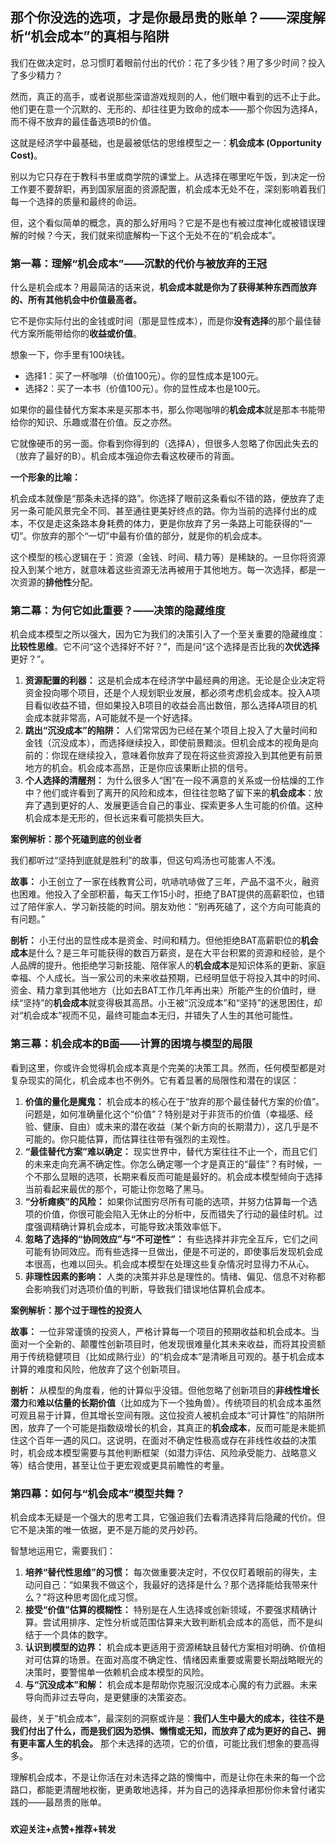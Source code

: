 ## 那个你没选的选项，才是你最昂贵的账单？——深度解析“机会成本”的真相与陷阱

我们在做决定时，总习惯盯着眼前付出的代价：花了多少钱？用了多少时间？投入了多少精力？

然而，真正的高手，或者说那些深谙游戏规则的人，他们眼中看到的远不止于此。他们更在意一个沉默的、无形的、却往往更为致命的成本——那个你因为选择A，而不得不放弃的最佳备选项B的价值。

这就是经济学中最基础，也是最被低估的思维模型之一：**机会成本 (Opportunity Cost)**。

别以为它只存在于教科书里或商学院的课堂上。从选择在哪里吃午饭，到决定一份工作要不要辞职，再到国家层面的资源配置，机会成本无处不在，深刻影响着我们每一个选择的质量和最终的命运。

但，这个看似简单的概念，真的那么好用吗？它是不是也有被过度神化或被错误理解的时候？今天，我们就来彻底解构一下这个无处不在的“机会成本”。

### **第一幕：理解“机会成本”——沉默的代价与被放弃的王冠**

什么是机会成本？用最简洁的话来说，**机会成本就是你为了获得某种东西而放弃的、所有其他机会中价值最高者。**

它不是你实际付出的金钱或时间（那是显性成本），而是你**没有选择**的那个最佳替代方案所能带给你的**收益或价值**。

想象一下，你手里有100块钱。

* 选择1：买了一杯咖啡（价值100元）。你的显性成本是100元。
* 选择2：买了一本书（价值100元）。你的显性成本也是100元。

如果你的最佳替代方案本来是买那本书，那么你喝咖啡的**机会成本**就是那本书能带给你的知识、乐趣或潜在价值。反之亦然。

它就像硬币的另一面。你看到你得到的（选择A），但很多人忽略了你因此失去的（放弃了最好的B）。机会成本强迫你去看这枚硬币的背面。

**一个形象的比喻：**

机会成本就像是“那条未选择的路”。你选择了眼前这条看似不错的路，便放弃了走另一条可能风景完全不同、甚至通往更美好终点的路。你为当前的选择付出的成本，不仅是走这条路本身耗费的体力，更是你放弃了另一条路上可能获得的“一切”。你放弃的那个“一切”中最有价值的部分，就是你的机会成本。

这个模型的核心逻辑在于：资源（金钱、时间、精力等）是稀缺的。一旦你将资源投入到某个地方，就意味着这些资源无法再被用于其他地方。每一次选择，都是一次资源的**排他性**分配。

### **第二幕：为何它如此重要？——决策的隐藏维度**

机会成本模型之所以强大，因为它为我们的决策引入了一个至关重要的隐藏维度：**比较性思维**。它不问“这个选择好不好？”，而是问“这个选择是否比我的**次优选择**更好？”。

1.  **资源配置的利器：** 这是机会成本在经济学中最经典的用途。无论是企业决定将资金投向哪个项目，还是个人规划职业发展，都必须考虑机会成本。投入A项目看似收益不错，但如果投入B项目的收益会高出数倍，那么选择A项目的机会成本就非常高，A可能就不是一个好选择。
2.  **跳出“沉没成本”的陷阱：** 人们常常因为已经在某个项目上投入了大量时间和金钱（沉没成本），而选择继续投入，即使前景黯淡。但机会成本的视角是向前的：你现在继续投入，意味着你放弃了现在将这些资源投入到其他更有前景地方的机会。机会成本高昂，正是你应该果断止损的信号。
3.  **个人选择的清醒剂：** 为什么很多人“困”在一段不满意的关系或一份枯燥的工作中？他们或许看到了离开的风险和成本，但往往忽略了留下来的**机会成本**：放弃了遇到更好的人、发展更适合自己的事业、探索更多人生可能的价值。这种机会成本是无形的，但长远来看可能损失巨大。

**案例解析：那个死磕到底的创业者**

我们都听过“坚持到底就是胜利”的故事，但这句鸡汤也可能害人不浅。

**故事：** 小王创立了一家在线教育公司，吭哧吭哧做了三年，产品不温不火，融资也困难。他投入了全部积蓄，每天工作15小时，拒绝了BAT提供的高薪职位，也错过了陪伴家人、学习新技能的时间。朋友劝他：“别再死磕了，这个方向可能真的有问题。”

**剖析：** 小王付出的显性成本是资金、时间和精力。但他拒绝BAT高薪职位的**机会成本**是什么？是三年可能获得的数百万薪资，是在大平台积累的资源和经验，是个人品牌的提升。他拒绝学习新技能、陪伴家人的**机会成本**是知识体系的更新、家庭幸福、个人成长。当一家公司的未来收益预期，已经明显低于将投入其中的时间、资金、精力拿到其他地方（比如去BAT工作几年再出来）所能产生的价值时，继续“坚持”的**机会成本**就变得极其高昂。小王被“沉没成本”和“坚持”的迷思困住，却对“机会成本”视而不见，最终可能血本无归，并错失了人生的其他可能性。

### **第三幕：机会成本的B面——计算的困境与模型的局限**

看到这里，你或许会觉得机会成本真是个完美的决策工具。然而，任何模型都是对复杂现实的简化，机会成本也不例外。它有着显著的局限性和潜在的误区：

1.  **价值的量化是魔鬼：** 机会成本的核心在于“放弃的那个最佳替代方案的价值”。问题是，如何准确量化这个“价值”？特别是对于非货币的价值（幸福感、经验、健康、自由）或未来的潜在收益（某个新方向的长期潜力），这几乎是不可能的。你只能估算，而估算往往带有强烈的主观性。
2.  **“最佳替代方案”难以确定：** 现实世界中，替代方案往往不止一个，而且它们的未来走向充满不确定性。你怎么确定哪一个才是真正的“最佳”？有时候，一个不那么显眼的选项，长期来看反而可能是最好的。机会成本模型倾向于选择当前看起来最优的那个，可能让你忽略了黑马。
3.  **“分析瘫痪”的风险：** 如果你试图穷尽所有可能的选项，并努力估算每一个选项的价值，你很可能会陷入无休止的分析中，反而错失了行动的最佳时机。过度强调精确计算机会成本，可能导致决策效率低下。
4.  **忽略了选择的“协同效应”与“不可逆性”：** 有些选择并非完全互斥，它们之间可能有协同效应。而有些选择一旦做出，便是不可逆的，即使事后发现机会成本很高，也难以回头。机会成本模型在处理这些复杂情况时显得力不从心。
5.  **非理性因素的影响：** 人类的决策并非总是理性的。情绪、偏见、信息不对称都会影响我们对选项价值的判断，导致我们错误地估算机会成本。

**案例解析：那个过于理性的投资人**

**故事：** 一位非常谨慎的投资人，严格计算每一个项目的预期收益和机会成本。当面对一个全新的、颠覆性创新项目时，他发现很难量化其未来收益，而将其投资额用于传统稳健项目（比如成熟行业）的“机会成本”是清晰且可观的。基于机会成本计算的难度和风险，他放弃了这个创新项目。

**剖析：** 从模型的角度看，他的计算似乎没错。但他忽略了创新项目的**非线性增长潜力**和**难以估量的长期价值**（比如成为下一个独角兽）。传统项目的机会成本虽然可观且易于计算，但其增长空间有限。这位投资人被机会成本“可计算性”的陷阱所困，放弃了一个可能是指数级增长的机会，其真正的**机会成本**，反而可能是未能抓住这个百年一遇的风口。这说明，在面对不确定性极高或存在非线性收益的决策时，机会成本模型需要与其他判断框架（如潜力评估、风险承受能力、战略意义等）结合使用，甚至让位于更宏观或更具前瞻性的考量。

### **第四幕：如何与“机会成本”模型共舞？**

机会成本无疑是一个强大的思考工具，它强迫我们去看清选择背后隐藏的代价。但它不是决策的唯一依据，更不是万能的灵丹妙药。

智慧地运用它，需要我们：

1.  **培养“替代性思维”的习惯：** 每次做重要决定时，不仅仅盯着眼前的得失，主动问自己：“如果我不做这个，我最好的选择是什么？那个选择能给我带来什么？”将这种思考固化成习惯。
2.  **接受“价值”估算的模糊性：** 特别是在人生选择或创新领域，不要强求精确计算。尝试用排序、定性分析或范围估算来大致判断机会成本的高低，而不是纠结于一个具体的数字。
3.  **认识到模型的边界：** 机会成本更适用于资源稀缺且替代方案相对明确、价值相对可估算的场景。在面对高度不确定性、情绪因素重要或需要长期战略眼光的决策时，要警惕单一依赖机会成本模型的风险。
4.  **与“沉没成本”和解：** 机会成本是帮助你克服沉没成本心魔的有力武器。未来导向而非过去导向，是更健康的决策姿态。

最终，关于“机会成本”，最深刻的洞察或许是：**我们人生中最大的成本，往往不是我们付出了什么，而是我们因为恐惧、懒惰或无知，而放弃了成为更好的自己、拥有更丰富人生的机会。** 那个未选择的选项，它的价值，可能比我们想象的要高得多。

理解机会成本，不是让你活在对未选择之路的懊悔中，而是让你在未来的每一个岔路口，都能更清醒地权衡，更勇敢地选择，并为自己的选择承担那份你未曾付诸实践的——最昂贵的账单。

###

**欢迎关注+点赞+推荐+转发**
